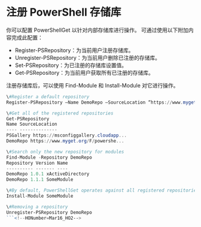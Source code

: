 # 注册 PowerShell 存储库
你可以配置 PowerShellGet 以针对内部存储库进行操作。 可通过使用以下附加内容完成此配置：
- Register-PSRepository：为当前用户注册存储库。
- Unregister-PSRepository：为当前用户删除已注册的存储库。
- Set-PSRepository：为已注册的存储库设置值。
- Get-PSRepository：为当前用户获取所有已注册的存储库。

注册存储库后，可以使用 Find-Module 和 Install-Module 对它进行操作。

```powershell
\#Register a default repository
Register-PSRepository –Name DemoRepo –SourceLocation “https://www.myget.org/F/powershellgetdemo/api/v2” –PublishLocation “<https://www.myget.org/F/powershellgetdemo/api/v2>/package” –InstallationPolicy –Trusted

\#Get all of the registered repositories
Get-PSRepository
Name SourceLocation
---- --------------
PSGallery https://msconfiggallery.cloudapp...
DemoRepo https://www.myget.org/F/powershe...

\#Search only the new repository for modules
Find-Module -Repository DemoRepo
Repository Version Name
---------- ------- ----
DemoRepo 1.0.1 xActiveDirectory
DemoRepo 1.1.1 SomeModule

\#By default, PowerShellGet operates against all registered repositories when none is specified. In this example, the “SomeModule” module is installed from the DemoRepo.
Install-Module SomeModule

\#Removing a repository
Unregister-PSRepository DemoRepo
```<!--HONumber=Mar16_HO2-->
